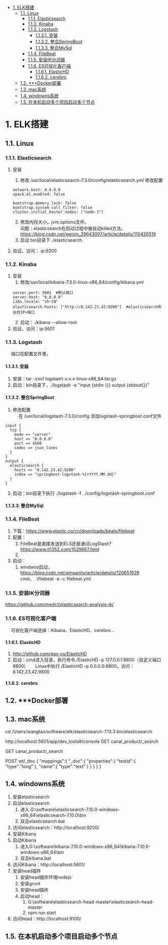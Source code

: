 

<!-- TOC -->

- [1. ELK搭建](#1-elk搭建)
    - [1.1. Linux](#11-linux)
        - [1.1.1. Elasticsearch](#111-elasticsearch)
        - [1.1.2. Kinaba](#112-kinaba)
        - [1.1.3. Logstash](#113-logstash)
            - [1.1.3.1. 安装](#1131-安装)
            - [1.1.3.2. 整合SpringBoot](#1132-整合springboot)
            - [1.1.3.3. 整合MySql](#1133-整合mysql)
        - [1.1.4. FileBeat](#114-filebeat)
        - [1.1.5. 安装IK分词器](#115-安装ik分词器)
        - [1.1.6. ES可视化客户端](#116-es可视化客户端)
            - [1.1.6.1. ElasticHD](#1161-elastichd)
            - [1.1.6.2. cerebro](#1162-cerebro)
    - [1.2. ***Docker部署](#12-docker部署)
    - [1.3. mac系统](#13-mac系统)
    - [1.4. windowns系统](#14-windowns系统)
    - [1.5. 在本机启动多个项目启动多个节点](#15-在本机启动多个项目启动多个节点)

<!-- /TOC -->


# 1. ELK搭建
<!-- 

使用Docker搭建Elasticsearch集群服务教程 
https://mp.weixin.qq.com/s/pxI-poDt5F8TbAL9Rr7A8g





ELK原理
*** https://www.cnblogs.com/aresxin/p/8035137.html

官方文档：
Filebeat：
https://www.elastic.co/cn/products/beats/filebeat
https://www.elastic.co/guide/en/beats/filebeat/5.6/index.html

Logstash：
https://www.elastic.co/cn/products/logstash
https://www.elastic.co/guide/en/logstash/5.6/index.html

Kibana:
https://www.elastic.co/cn/products/kibana
https://www.elastic.co/guide/en/kibana/5.5/index.html

Elasticsearch：
https://www.elastic.co/cn/products/elasticsearch
https://www.elastic.co/guide/en/elasticsearch/reference/5.6/index.html
elasticsearch中文社区：
https://elasticsearch.cn/

-->


## 1.1. Linux  
<!-- 

https://blog.csdn.net/ECHOZCL/article/details/122740053
https://blog.csdn.net/CX1544539968/article/details/120038113
-->

### 1.1.1. Elasticsearch
<!-- 

Linux环境下安装Elasticsearch，史上最详细的教程来啦~
https://blog.csdn.net/smilehappiness/article/details/118466378
JVM is using the client VM [Java HotSpot Client VM] but should be using a server VM for the best pe
https://blog.csdn.net/hnhroot/article/details/121497050
-->
1. 安装  
    1. 修改 /usr/local/elasticsearch-7.3.0/config/elasticsearch.yml 修改配置  

    ```text
    network.host: 0.0.0.0 
    xpack.ml.enabled: false

    bootstrap.memory_lock: false
    bootstrap.system_call_filter: false
    cluster.initial_master_nodes: ["node-1"]
    ```
    2. 修改内存大小，jvm.options文件。  
    问题：elasticsearch在启动过程中被自动killed方法，https://blog.csdn.net/weixin_39643007/article/details/110426519  
    3. 启动 bin目录下 ./elasticsearch
2. 验证、访问： ip:9200


### 1.1.2. Kinaba  
<!-- 
Linux版本Kibana安装教程
https://blog.csdn.net/qq_39706570/article/details/125293901
kibana启动时遇到的坑
https://blog.csdn.net/weixin_45495060/article/details/125183341
-->
1. 安装  
    1. 修改/usr/local/kibana-7.3.0-linux-x86_64/config/kibana.yml
    ```text
    server.port: 5601  #默认端口
    server.host: "0.0.0.0"
    i18n.locale: "zh-CN"
    elasticsearch.hosts: ["http://8.142.23.42:9200"]  #elasticsearch所在的IP+端口
    ```
    2. 启动：./kibana --allow-root
2. 验证、访问：ip:5601


### 1.1.3. Logstash  
<!-- 

http://www.360doc.com/content/22/0727/17/10087950_1041609111.shtml
https://www.elastic.co/cn/downloads/past-releases#logstash
https://elasticstack.blog.csdn.net/article/details/99655350
https://blog.csdn.net/CX1544539968/article/details/120038113

https://www.cnblogs.com/zyb2016/p/14886589.html
https://blog.csdn.net/u014527058/article/details/70495595

-->

&emsp; 端口在配置文件里。  

#### 1.1.3.1. 安装
1. 安装：tar -zxvf logstash-x.x.x-linux-x86_64.tar.gz   
2. 启动：bin目录下，./logstash -e "input {stdin {}} output {stdout{}}"  


#### 1.1.3.2. 整合SpringBoot  
1. 修改配置  
&emsp; 在 /usr/local/logstash-7.3.0/config 添加logstash-springboot.conf文件

```text
input {
  tcp {
    mode => "server"
    host => "0.0.0.0"
    port => 4560
    codec => json_lines
  }
}
output {
  elasticsearch {
    hosts => "8.142.23.42:9200"
    index => "springboot-logstash-%{+YYYY.MM.dd}"
  }
}
```

2. 启动：bin目录下执行 ./logstash -f ../config/logstash-springboot.conf  


#### 1.1.3.3. 整合MySql  
<!-- 

https://blog.csdn.net/hanjun0612/article/details/123061711
-->


### 1.1.4. FileBeat  
<!-- 

https://www.elastic.co/cn/downloads/beats/filebeat

rsyslog
https://www.jianshu.com/p/861091c71bcd

**** https://www.cnblogs.com/linjiqin/p/12106462.html


-->
1. 下载：https://www.elastic.co/cn/downloads/beats/filebeat  
2. 配置：  
    1. FileBeat是直接发送到ELS还是通过LogStash? https://www.it1352.com/1529867.html  
    2.   
3. 启动：
    1. windwos启动，https://blog.csdn.net/winsanity/article/details/120651928  
    cmd， .\filebeat -e -c filebeat.yml

### 1.1.5. 安装IK分词器  

<!-- 

Elasticsearch 6 启动成功后 创建类型报错 analyzer [ik_smart] not found for field [methodDesc] 的原因
https://blog.csdn.net/sdfadfsdf/article/details/107466784
-->
https://github.com/medcl/elasticsearch-analysis-ik/ 



### 1.1.6. ES可视化客户端  
&emsp; 可视化客户端选择：Kibana、ElasticHD、cerebro...    

#### 1.1.6.1. ElasticHD  
1. http://github.com/qax-os/ElasticHD  
2. 启动：cmd进入目录，执行命令./ElasticHD -p 127.0.0.1:9800（自定义端口9800） 
&emsp; Linux中执行./ElasticHD -p 0.0.0.0:9800。访问：8.142.23.42:9800  


#### 1.1.6.2. cerebro



## 1.2. ***Docker部署  
<!-- 


使用Docker搭建ELK日志系统 
https://mp.weixin.qq.com/s?__biz=MzAxMjY5NDU2Ng==&mid=2651854010&idx=2&sn=46f1f62cf15a1788da042f38d83d8a5a&chksm=804951f3b73ed8e5563e1d00bb2267a9d45a639955beaff6c03cfedbffd9aeeddf19e6fbf36c&mpshare=1&scene=1&srcid=&sharer_sharetime=1565741061263&sharer_shareid=b256218ead787d58e0b58614a973d00d&key=36a99a852770fa03398d6d83b32183afed3cd3d1a3b4efe37bc5a5a3adc65c68adf852bc5aac9742c6ff7cce3b13adbc7ae3f843113389531a972cfe419ab100ddb13dfa6c31159f348959b7f6dbbe01&ascene=1&uin=MTE1MTYxNzY2MQ%3D%3D&devicetype=Windows+10&version=62060844&lang=zh_CN&pass_ticket=JLiKeNv%2F4KR6gCtdLZGhUXVH7BONlSBEY%2FTbKINtAXs2YG8At3hpMApp1DgxUdHh

Docker核心技术-企业级容器多主机ELK部署 Docker网络架构+数据管理+镜像+Dockerfile
https://www.bilibili.com/video/BV1hS4y1s7FT/?p=49&vd_source=9a9cf49f6bf9bd6a6e6e556f641ae9cb

-->

<!-- 
Docker-Compose部署ELK 
https://www.cnblogs.com/xiaobaibuai/p/15662224.html

Docker部署多机单节点ELK集群【ES + Logstash + Kibana + IK】
https://mp.weixin.qq.com/s/lXvBTja_B6l-z0oUgiLETQ


*** docker-compose安装ELK
https://www.jianshu.com/p/2d78ce6bc504
https://www.jianshu.com/p/50839769ffa3


https://www.bilibili.com/video/BV1Sd4y1m7iq/?spm_id_from=333.337.search-card.all.click&vd_source=9a9cf49f6bf9bd6a6e6e556f641ae9cb

Docker核心技术-企业级容器多主机ELK部署 Docker网络架构+数据管理+镜像+Dockerfile
https://www.bilibili.com/video/BV1hS4y1s7FT/?p=49&vd_source=9a9cf49f6bf9bd6a6e6e556f641ae9cb

-->


## 1.3. mac系统
cd /Users/wangtao/software/elk/elasticsearch-7.13.3
bin/elasticsearch

http://localhost:5601/app/dev_tools#/console
GET canal_product/_search



GET canal_product/_search



POST wt/_doc
{
    "mappings":{
        "_doc":{
            "properties":{
                "testid":{
                    "type":"long"
                },
                "name":{
                    "type":"text"
                }
            }
        }
    }
}


## 1.4. windowns系统
1. 安装elasticsearch  
2. 启动elasticsearch
    1. 进入 G:\software\elasticsearch-7.10.0-windows-x86_64\elasticsearch-7.10.0\bin  
    2. 双击elasticsearch.bat  
3. 访问elasticsearch：http://localhost:9200/
4. 安装Kibana  
5. 启动Kibana 
    1. 进入G:\software\kibana-7.10.0-windows-x86_64\kibana-7.10.0-windows-x86_64\bin  
    2. 双击kibana.bat  
6. 访问Kibana：http://localhost:5601/  
7. 安装head插件 
    1. 安装head插件环境nodejs  
    2. 安装grunt  
    3. 安装head插件  
    4. 启动head：  
        1. G:\software\elasticsearch-head-master\elasticsearch-head-master
        2. npm run start
4. 访问head：http://localhost:9100/

<!-- 
kibana设置中文
https://blog.csdn.net/qq_18671415/article/details/109690002

Kibana启动报错：[resource_already_exists_exception]
https://blog.csdn.net/m0_37710023/article/details/111357638
Windows安装ES的head
https://blog.csdn.net/qq_37554565/article/details/117250647

-->

## 1.5. 在本机启动多个项目启动多个节点  
<!-- 
https://blog.csdn.net/qq_35463719/article/details/121940803
-->
